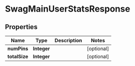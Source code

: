 
# SwagMainUserStatsResponse

## Properties
Name | Type | Description | Notes
------------ | ------------- | ------------- | -------------
**numPins** | **Integer** |  |  [optional]
**totalSize** | **Integer** |  |  [optional]



